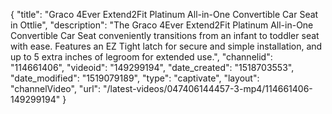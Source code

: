 {
    "title": "Graco 4Ever Extend2Fit Platinum All-in-One Convertible Car Seat in Ottlie",
    "description": "The Graco 4Ever Extend2Fit Platinum All-in-One Convertible Car Seat conveniently transitions from an infant to toddler seat with ease. Features an EZ Tight latch for secure and simple installation, and up to 5 extra inches of legroom for extended use.",
    "channelid": "114661406",
    "videoid": "149299194",
    "date_created": "1518703553",
    "date_modified": "1519079189",
    "type": "captivate",
    "layout": "channelVideo",
    "url": "\/latest-videos\/047406144457-3-mp4\/114661406-149299194"
}